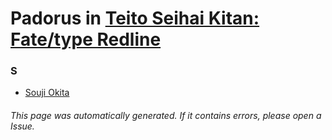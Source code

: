 # Padorus in [Teito Seihai Kitan: Fate/type Redline](https://myanimelist.net/manga/123444/Teito_Seihai_Kitan__Fate_type_Redline)

### S
* [Souji Okita](https://github.com/shadow578/Project-Padoru/blob/master/table-of-contents/characters/SoujiOkita.md)

###### This page was automatically generated. If it contains errors, please open a Issue.
